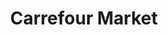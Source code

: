 ---
title: "Carrefour Market"
url: /ciudad-autonoma-de-buenos-aires/carrefour-market-avenida-elcano/
shop: Supermarkt
---